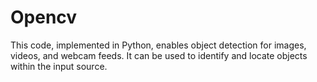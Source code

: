 # Opencv
This code, implemented in Python, enables object detection for images, videos, and webcam feeds. It can be used to identify and locate objects within the input source.
